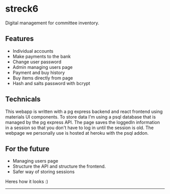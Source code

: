 # streck6
Digital management for committee inventory.

## Features
* Individual accounts 
* Make payments to the bank
* Change user password
* Admin managing users page
* Payment and buy history
* Buy items directly from page
* Hash and salts password with bcrypt

## Technicals 
This webapp is written with a pg express backend and react frontend using materials UI components. 
To store data I'm using a psql database that is managed by the pg express API. The page saves the 
loggedIn information in a session so that you don't have to log in until the session is old. The 
webpage we personally use is hosted at heroku with the psql addon. 

## For the future
* Managing users page
* Structure the API and structure the frontend.
* Safer way of storing sessions

Heres how it looks :)

---
